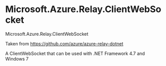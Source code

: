 # Microsoft.Azure.Relay.ClientWebSocket
Microsoft.Azure.Relay.ClientWebSocket

Taken from https://github.com/azure/azure-relay-dotnet

A ClientWebSocket that can be used with .NET Framework 4.7 and Windows 7
